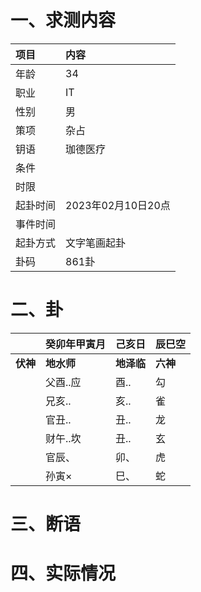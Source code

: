 # 一、求测内容
|项目|内容|
|:-|:-|
|年龄|34|
|职业|IT|
|性别|男|
|策项|杂占|
|钥语|珈德医疗|
|条件||
|时限||
|起卦时间|2023年02月10日20点|
|事件时间||
|起卦方式|文字笔画起卦|
|卦码|861卦|

# 二、卦
||癸卯年甲寅月|己亥日|辰巳空|
|:-|:-|:-|:-|
|**伏神**|**地水师**|**地泽临**|**六神**|
||父酉..应|酉..|勾|
||兄亥..|亥..|雀|
||官丑..|丑..|龙|
||财午..坎|丑..|玄|
||官辰、|卯、|虎|
||孙寅×|巳、|蛇|


# 三、断语

# 四、实际情况